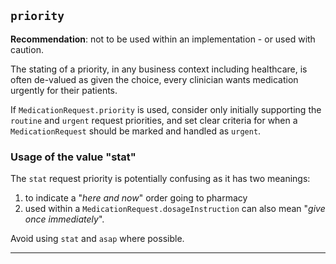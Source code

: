 ## `priority`

**Recommendation**: not to be used within an implementation - or used with caution.

The stating of a priority, in any business context including healthcare, is often de-valued as given the choice, every clinician wants medication urgently for their patients.

If <code>MedicationRequest.priority</code> is used, consider only initially supporting the <code>routine</code> and <code>urgent</code> request priorities, and set clear criteria for when a <code>MedicationRequest</code> should be marked and handled as <code>urgent</code>.

### Usage of the value "stat"

The <code>stat</code> request priority is potentially confusing as it has two meanings:

1. to indicate a "<i>here and now</i>" order going to pharmacy
2. used within a <code>MedicationRequest.dosageInstruction</code> can also mean "<i>give once immediately</i>".

Avoid using `stat` and `asap` where possible.

---
